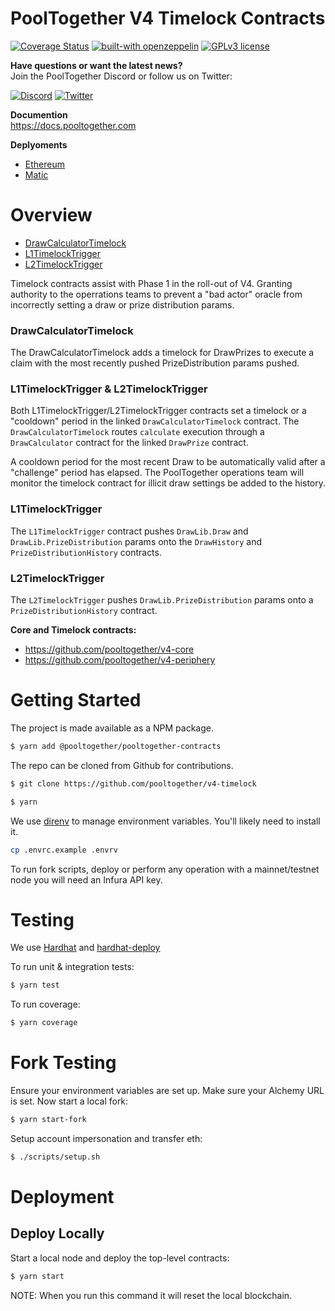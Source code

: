 # PoolTogether V4 Timelock Contracts

[![Coverage Status](https://coveralls.io/repos/github/pooltogether/v4-timelocks/badge.svg?branch=master)](https://coveralls.io/github/pooltogether/v4-timelocks?branch=master)
[![built-with openzeppelin](https://img.shields.io/badge/built%20with-OpenZeppelin-3677FF)](https://docs.openzeppelin.com/)
[![GPLv3 license](https://img.shields.io/badge/License-GPLv3-blue.svg)](http://perso.crans.org/besson/LICENSE.html)

<strong>Have questions or want the latest news?</strong>
<br/>Join the PoolTogether Discord or follow us on Twitter:

[![Discord](https://badgen.net/badge/icon/discord?icon=discord&label)](https://discord.gg/JFBPMxv5tr)
[![Twitter](https://badgen.net/badge/icon/twitter?icon=twitter&label)](https://twitter.com/PoolTogether_)

**Documention**<br>
https://docs.pooltogether.com

**Deplyoments**<br>
- [Ethereum](https://docs.pooltogether.com/resources/networks/ethereum)
- [Matic](https://docs.pooltogether.com/resources/networks/matic)

# Overview
- [DrawCalculatorTimelock](/contracts/DrawCalculatorTimelock.sol)
- [L1TimelockTrigger](/contracts/L1TimelockTrigger.sol)
- [L2TimelockTrigger](/contracts/L2TimelockTrigger.sol)

Timelock contracts assist with Phase 1 in the roll-out of V4. Granting authority to the operrations teams to prevent a "bad actor" oracle from incorrectly setting a draw or prize distribution params. 

### DrawCalculatorTimelock
The DrawCalculatorTimelock adds a timelock for DrawPrizes to execute a claim with the most recently pushed PrizeDistribution params pushed. 

### L1TimelockTrigger & L2TimelockTrigger
Both L1TimelockTrigger/L2TimelockTrigger contracts set a timelock or a "cooldown" period in the linked `DrawCalculatorTimelock` contract. The `DrawCalculatorTimelock` routes `calculate` execution through a `DrawCalculator` contract for the linked `DrawPrize` contract.

 A cooldown period for the most recent Draw to be automatically valid after a "challenge" period has elapsed. The PoolTogether operations team will monitor the timelock contract for illicit draw settings be added to the history.

### L1TimelockTrigger
The `L1TimelockTrigger` contract pushes `DrawLib.Draw` and `DrawLib.PrizeDistribution` params onto the `DrawHistory` and `PrizeDistributionHistory` contracts.

### L2TimelockTrigger
The `L2TimelockTrigger` pushes `DrawLib.PrizeDistribution` params onto a `PrizeDistributionHistory` contract.

**Core and Timelock contracts:**

- https://github.com/pooltogether/v4-core
- https://github.com/pooltogether/v4-periphery

# Getting Started

The project is made available as a NPM package.

```sh
$ yarn add @pooltogether/pooltogether-contracts
```

The repo can be cloned from Github for contributions.

```sh
$ git clone https://github.com/pooltogether/v4-timelock
```

```sh
$ yarn
```

We use [direnv](https://direnv.net/) to manage environment variables.  You'll likely need to install it.

```sh
cp .envrc.example .envrv
```

To run fork scripts, deploy or perform any operation with a mainnet/testnet node you will need an Infura API key.

# Testing

We use [Hardhat](https://hardhat.dev) and [hardhat-deploy](https://github.com/wighawag/hardhat-deploy)

To run unit & integration tests:

```sh
$ yarn test
```

To run coverage:

```sh
$ yarn coverage
```

# Fork Testing

Ensure your environment variables are set up.  Make sure your Alchemy URL is set.  Now start a local fork:

```sh
$ yarn start-fork
```

Setup account impersonation and transfer eth:

```sh
$ ./scripts/setup.sh
```

# Deployment

## Deploy Locally

Start a local node and deploy the top-level contracts:

```bash
$ yarn start
```

NOTE: When you run this command it will reset the local blockchain.

